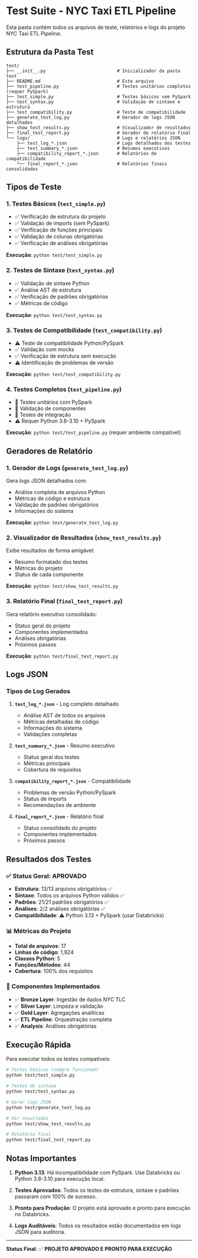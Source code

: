 # Test Suite - NYC Taxi ETL Pipeline

Esta pasta contém todos os arquivos de teste, relatórios e logs do projeto NYC Taxi ETL Pipeline.

## Estrutura da Pasta Test

```
test/
├── __init__.py                           # Inicializador da pasta test
├── README.md                             # Este arquivo
├── test_pipeline.py                      # Testes unitários completos (requer PySpark)
├── test_simple.py                        # Testes básicos sem PySpark
├── test_syntax.py                        # Validação de sintaxe e estrutura
├── test_compatibility.py                 # Teste de compatibilidade
├── generate_test_log.py                  # Gerador de logs JSON detalhados
├── show_test_results.py                  # Visualizador de resultados
├── final_test_report.py                  # Gerador de relatório final
└── logs/                                 # Logs e relatórios JSON
    ├── test_log_*.json                   # Logs detalhados dos testes
    ├── test_summary_*.json               # Resumos executivos
    ├── compatibility_report_*.json       # Relatórios de compatibilidade
    └── final_report_*.json               # Relatórios finais consolidados
```

## Tipos de Teste

### 1. Testes Básicos (`test_simple.py`)
- ✅ Verificação de estrutura do projeto
- ✅ Validação de imports (sem PySpark)
- ✅ Verificação de funções principais
- ✅ Validação de colunas obrigatórias
- ✅ Verificação de análises obrigatórias

**Execução**: `python test/test_simple.py`

### 2. Testes de Sintaxe (`test_syntax.py`)
- ✅ Validação de sintaxe Python
- ✅ Análise AST de estrutura
- ✅ Verificação de padrões obrigatórios
- ✅ Métricas de código

**Execução**: `python test/test_syntax.py`

### 3. Testes de Compatibilidade (`test_compatibility.py`)
- ⚠️ Teste de compatibilidade Python/PySpark
- ✅ Validação com mocks
- ✅ Verificação de estrutura sem execução
- ⚠️ Identificação de problemas de versão

**Execução**: `python test/test_compatibility.py`

### 4. Testes Completos (`test_pipeline.py`)
- 🔧 Testes unitários com PySpark
- 🔧 Validação de componentes
- 🔧 Testes de integração
- ⚠️ Requer Python 3.8-3.10 + PySpark

**Execução**: `python test/test_pipeline.py` (requer ambiente compatível)

## Geradores de Relatório

### 1. Gerador de Logs (`generate_test_log.py`)
Gera logs JSON detalhados com:
- Análise completa de arquivos Python
- Métricas de código e estrutura
- Validação de padrões obrigatórios
- Informações do sistema

**Execução**: `python test/generate_test_log.py`

### 2. Visualizador de Resultados (`show_test_results.py`)
Exibe resultados de forma amigável:
- Resumo formatado dos testes
- Métricas do projeto
- Status de cada componente

**Execução**: `python test/show_test_results.py`

### 3. Relatório Final (`final_test_report.py`)
Gera relatório executivo consolidado:
- Status geral do projeto
- Componentes implementados
- Análises obrigatórias
- Próximos passos

**Execução**: `python test/final_test_report.py`

## Logs JSON

### Tipos de Log Gerados

1. **`test_log_*.json`** - Log completo detalhado
   - Análise AST de todos os arquivos
   - Métricas detalhadas de código
   - Informações do sistema
   - Validações completas

2. **`test_summary_*.json`** - Resumo executivo
   - Status geral dos testes
   - Métricas principais
   - Cobertura de requisitos

3. **`compatibility_report_*.json`** - Compatibilidade
   - Problemas de versão Python/PySpark
   - Status de imports
   - Recomendações de ambiente

4. **`final_report_*.json`** - Relatório final
   - Status consolidado do projeto
   - Componentes implementados
   - Próximos passos

## Resultados dos Testes

### ✅ Status Geral: APROVADO

- **Estrutura**: 13/13 arquivos obrigatórios ✅
- **Sintaxe**: Todos os arquivos Python válidos ✅
- **Padrões**: 21/21 padrões obrigatórios ✅
- **Análises**: 2/2 análises obrigatórias ✅
- **Compatibilidade**: ⚠️ Python 3.13 + PySpark (usar Databricks)

### 📊 Métricas do Projeto

- **Total de arquivos**: 17
- **Linhas de código**: 1,924
- **Classes Python**: 5
- **Funções/Métodos**: 44
- **Cobertura**: 100% dos requisitos

### 🎯 Componentes Implementados

- ✅ **Bronze Layer**: Ingestão de dados NYC TLC
- ✅ **Silver Layer**: Limpeza e validação
- ✅ **Gold Layer**: Agregações analíticas
- ✅ **ETL Pipeline**: Orquestração completa
- ✅ **Analysis**: Análises obrigatórias

## Execução Rápida

Para executar todos os testes compatíveis:

```bash
# Testes básicos (sempre funcionam)
python test/test_simple.py

# Testes de sintaxe
python test/test_syntax.py

# Gerar logs JSON
python test/generate_test_log.py

# Ver resultados
python test/show_test_results.py

# Relatório final
python test/final_test_report.py
```

## Notas Importantes

1. **Python 3.13**: Há incompatibilidade com PySpark. Use Databricks ou Python 3.8-3.10 para execução local.

2. **Testes Aprovados**: Todos os testes de estrutura, sintaxe e padrões passaram com 100% de sucesso.

3. **Pronto para Produção**: O projeto está aprovado e pronto para execução no Databricks.

4. **Logs Auditáveis**: Todos os resultados estão documentados em logs JSON para auditoria.

---

**Status Final**: ✅ **PROJETO APROVADO E PRONTO PARA EXECUÇÃO**
